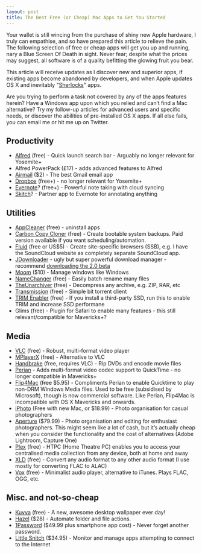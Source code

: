 ```yaml
---
layout: post
title: The Best Free (or Cheap) Mac Apps to Get You Started
---
```


Your wallet is still wincing from the purchase of shiny new Apple hardware, I truly can empathise, and so have prepared this article to relieve the pain. The following selection of free or cheap apps will get you up and running, nary a Blue Screen Of Death in sight. Never fear; despite what the prices may suggest, all software is of a quality befitting the glowing fruit you bear.

<!--more-->

This article will receive updates as I discover new and superior apps, if existing apps become abandoned by developers, and when Apple updates OS X and inevitably "[Sherlocks](http://www.digitaltrends.com/computing/ios-8-and-os-x-yosemite-screwing-these-companies "Definition of being Sherlocked by Apple")" apps.

Are you trying to perform a task not covered by any of the apps features herein? Have a Windows app upon which you relied and can’t find a Mac alternative? Try my follow-up articles for advanced users and specific needs, or discover the abilities of pre-installed OS X apps. If all else fails, you can email me or hit me up on Twitter.

## Productivity

* [Alfred](http://www.alfredapp.com/ "Alfred") (free) - Quick launch search bar - Arguably no longer relevant for Yosemite+
* Alfred PowerPack (£17) - adds advanced features to Alfred
* [Airmail](http://airmailapp.com/ "Airmail") ($2) - The best Gmail email app
* [Dropbox](https://www.dropbox.com/ "Dropbox") (free+) - no longer relevant for Yosemite+
* [Evernote](https://evernote.com/ "Evernote")? (free+) - Powerful note taking with cloud syncing
* [Skitch](https://evernote.com/skitch/ "Skitch")? - Partner app to Evernote for annotating anything

## Utilities

* [AppCleaner](http://www.freemacsoft.net/appcleaner/ "AppCleaner") (free) - uninstall apps 
* [Carbon Copy Cloner](http://www.bombich.com/ "Carbon Copy Cloner") (free) - Create bootable system backups. Paid version available if you want scheduling/automation.
* [Fluid](http://fluidapp.com/ "Fluid") (free or US$5) - Create site-specific browsers (SSB), e.g. I have the SoundCloud website as completely separate SoundCloud app.
* [JDownloader](http://jdownloader.org/ "JDownloader") - ugly but super powerful download manager - recommend [downloading the 2.0 beta](http://jdownloader.org/download/offline "JDownloader 2.0 Beta")
* [Moom](http://manytricks.com/moom/ "Moom") ($10) - Manage windows like Windows
* [NameChanger](http://mrrsoftware.com/namechanger/ "NameChanger") (free) - Easily batch rename many files
* [TheUnarchiver](http://wakaba.c3.cx/s/apps/unarchiver "TheUnarchiver") (free) - Decompress any archive, e.g. ZIP, RAR, etc
* [Transmission](https://www.transmissionbt.com/ "Transmission BitTorrent") (free) - Simple bit torrent client
* [TRIM Enabler](http://www.cindori.org/software/trimenabler/ "TRIM Enabler") (free) - If you install a third-party SSD, run this to enable TRIM and increase SSD performane
* Glims (free) - Plugin for Safari to enable many features - this still relevant/compatible for Mavericks+?

## Media

* [VLC](http://www.videolan.org/vlc/index.html "VLC - Video Lan Client") (free) - Robust, multi-format video player
* [MPlayerX](http://mplayerx.org/ "MPlayerX") (free) - Alternative to VLC
* [Handbrake](http://handbrake.fr/ "Handbrake") (free, requires VLC) - Rip DVDs and encode movie files
* [Perian](http://perian.org/ "Perian") - Adds multi-format video codec support to QuickTime - no longer compatible in Mavericks+ 
* [Flip4Mac](http://www.telestream.net/flip4mac/wmv.htm "Flip4Mac") (<del>free</del> $5.95) - Compliments Perian to enable Quicktime to play non-DRM Windows Media files. Used to be free (subsidised by Microsoft), though is now commercial software. Like Perian, Flip4Mac is incompatible with OS X Mavericks and onwards.
* [iPhoto](https://www.apple.com/au/mac/iphoto/ "iPhoto") (Free with new Mac, or $18.99) - Photo organisation for casual photographers
* [Aperture](https://www.apple.com/au/aperture/ "Aperture") ($79.99) - Photo organisation and editing for enthusiast photographers.  This might seem like a lot of cash, but it’s actually cheap when you consider the functionality and the cost of alternatives (Adobe Lightroom, Capture One)
* [Plex](https://plex.tv/ "Plex") (free) - HTPC (Home Theatre PC) enables you to access your centralised media collection from any device, both at home and away
* [XLD](http://tmkk.undo.jp/xld/index_e.html "XLD Lossless Decoder") (free) - Convert any audio format to any other audio format (I use mostly for converting FLAC to ALAC)
* [Vox](http://coppertino.com/ "Vox") (free) - Minimalist audio player, alternative to iTunes. Plays FLAC, OGG, etc.

## Misc. and not-so-cheap

* [Kuvva](https://www.kuvva.com/apps "Kuvva") (free) - A new, awesome desktop wallpaper ever day!
* [Hazel](http://www.noodlesoft.com/hazel.php "Hazel") ($28) - Automate folder and file actions.
* [1Password](https://agilebits.com/onepassword "1Password") ($49.99 plus smartphone app cost) - Never forget another password.
* [Little Snitch](http://www.obdev.at/products/littlesnitch/index.html "Little Snitch") ($34.95) - Monitor and manage apps attempting to connect to the Internet




